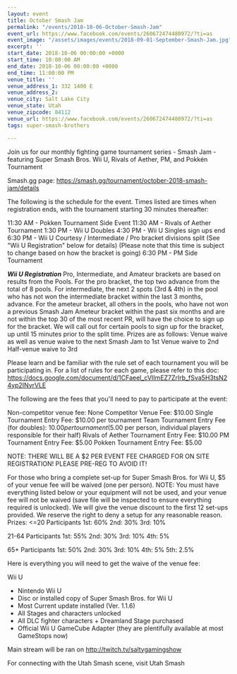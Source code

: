 ```yaml
---
layout: event
title: October Smash Jam
permalink: "/events/2018-10-06-October-Smash-Jam"
event_url: https://www.facebook.com/events/260672474480972/?ti=as
event_image: "/assets/images/events/2018-09-01-September-Smash-Jam.jpg"
excerpt: ''
start_date: 2018-10-06 00:00:00 +0000
start_time: 10:00:00 AM
end_date: 2018-10-06 00:00:00 +0000
end_time: 11:00:00 PM
venue_title: ''
venue_address_1: 332 1400 E
venue_address_2: 
venue_city: Salt Lake City
venue_state: Utah
venue_zipcode: 84112
venue_url: https://www.facebook.com/events/260672474480972/?ti=as
tags: super-smash-brothers

---
```

Join us for our monthly fighting game tournament series - Smash Jam - featuring Super Smash Bros. Wii U, Rivals of Aether, PM, and Pokkén Tournament

Smash.gg page: https://smash.gg/tournament/october-2018-smash-jam/details

The following is the schedule for the event. Times listed are times when registration ends, with the tournament starting 30 minutes thereafter:

11:30 AM - Pokken Tournament Side Event
11:30 AM - Rivals of Aether Tournament
1:30 PM - Wii U Doubles
4:30 PM - Wii U Singles sign ups end
6:30 PM - Wii U Courtesy / Intermediate / Pro bracket divisions split (See "Wii U Registration" below for details) (Please note that this time is subject to change based on how the bracket is going)
6:30 PM - PM Side Tournament

***Wii U Registration***
Pro, Intermediate, and Amateur brackets are based on results from the Pools. For the pro bracket, the top two advance from the total of 8 pools. For intermediate, the next 2 spots (3rd & 4th) in the pool who has not won the intermediate bracket within the last 3 months, advance. For the ameteur bracket, all others in the pools, who have not won a previous Smash Jam Ameteur bracket within the past six months and are not within the top 30 of the most recent PR, will have the choice to sign up for the bracket. We will call out for certain pools to sign up for the bracket, up until 15 minutes prior to the split time. Prizes are as follows:
Venue waive as well as venue waive to the next Smash Jam to 1st
Venue waive to 2nd
Half-venue waive to 3rd

Please learn and be familiar with the rule set of each tournament you will be participating in. For a list of rules for each game, please refer to this doc: https://docs.google.com/document/d/1CFaeel_cVIImEZ7ZrIrb_fSva5H3tsN24yp2INyrVLE

The following are the fees that you'll need to pay to participate at the event:

Non-competitor venue fee: None
Competitor Venue Fee: $10.00
Single Tournament Entry Fee: $10.00 per tournament
Team Tournament Entry Fee (for doubles): $10.00 per tournament ($5.00 per person, individual players responsible for their half)
Rivals of Aether Tournament Entry Fee: $10.00
PM Tournament Entry Fee: $5.00
Pokken Tournament Entry Fee: $5.00

NOTE: THERE WILL BE A $2 PER EVENT FEE CHARGED FOR ON SITE REGISTRATION! PLEASE PRE-REG TO AVOID IT!

For those who bring a complete set-up for Super Smash Bros. for Wii U, $5 of your venue fee will be waived (one per person). NOTE: You must have everything listed below or your equipment will not be used, and your venue fee will not be waived (save file will be inspected to ensure everything required is unlocked). We will give the venue discount to the first 12 set-ups provided. We reserve the right to deny a setup for any reasonable reason.
Prizes:
<=20 Participants
1st: 60%
2nd: 30%
3rd: 10%

21-64 Participants
1st: 55%
2nd: 30%
3rd: 10%
4th: 5%

65+ Participants
1st: 50%
2nd: 30%
3rd: 10%
4th: 5%
5th: 2.5%

Here is everything you will need to get the waive of the venue fee:

Wii U

- Nintendo Wii U
- Disc or installed copy of Super Smash Bros. for Wii U
- Most Current update installed (Ver. 1.1.6)
- All Stages and characters unlocked
- All DLC fighter characters + Dreamland Stage purchased
- Official Wii U GameCube Adapter (they are plentifully available at most GameStops now)

Main stream will be ran on http://twitch.tv/saltygamingshow

For connecting with the Utah Smash scene, visit Utah Smash